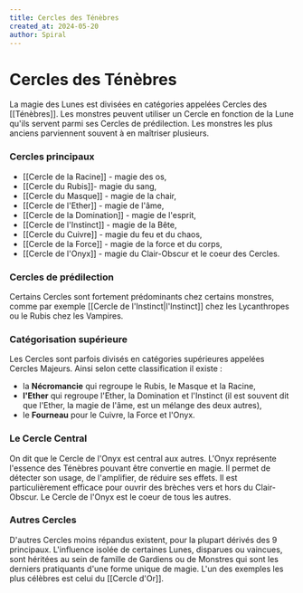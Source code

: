 ```yaml
---
title: Cercles des Ténèbres
created_at: 2024-05-20
author: Spiral
---
```

# Cercles des Ténèbres
La magie des Lunes est divisées en catégories appelées Cercles des [[Ténèbres]]. Les monstres peuvent utiliser un Cercle en fonction de la Lune qu'ils servent parmi ses Cercles de prédilection. Les monstres les plus anciens parviennent souvent à en maîtriser plusieurs. 
### Cercles principaux
- [[Cercle de la Racine]] - magie des os,
- [[Cercle du Rubis]]- magie du sang,
- [[Cercle du Masque]] - magie de la chair,
- [[Cercle de l'Ether]] - magie de l'âme,
- [[Cercle de la Domination]] - magie de l'esprit,
- [[Cercle de l'Instinct]] - magie de la Bête,
- [[Cercle du Cuivre]] - magie du feu et du chaos,
- [[Cercle de la Force]] - magie de la force et du corps,
- [[Cercle de l'Onyx]] - magie du Clair-Obscur et le coeur des Cercles.
### Cercles de prédilection
Certains Cercles sont fortement prédominants chez certains monstres, comme par exemple [[Cercle de l'Instinct|l'Instinct]] chez les Lycanthropes ou le Rubis chez les Vampires.   
### Catégorisation supérieure
Les Cercles sont parfois divisés en catégories supérieures appelées Cercles Majeurs. Ainsi selon cette classification il existe :
* la **Nécromancie** qui regroupe le Rubis, le Masque et la Racine, 
* **l'Ether** qui regroupe l'Ether, la Domination et l'Instinct (il est souvent dit que l'Ether, la magie de l'âme, est un mélange des deux autres), 
* le **Fourneau** pour le Cuivre, la Force et l'Onyx.
### Le Cercle Central
On dit que le Cercle de l'Onyx est central aux autres. L'Onyx représente l'essence des Ténèbres pouvant être convertie en magie. Il permet de détecter son usage, de l'amplifier, de réduire ses effets. Il est particulièrement efficace pour ouvrir des brèches vers et hors du Clair-Obscur. Le Cercle de l'Onyx est le coeur de tous les autres.
### Autres Cercles
D'autres Cercles moins répandus existent, pour la plupart dérivés des 9 principaux. L'influence isolée de certaines Lunes, disparues ou vaincues, sont héritées au sein de famille de Gardiens ou de Monstres qui sont les derniers pratiquants d'une forme unique de magie. L'un des exemples les plus célèbres est celui du [[Cercle d'Or]].